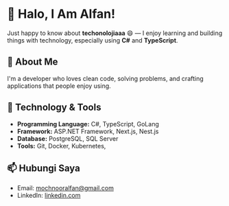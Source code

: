 # 👋 Halo, I Am Alfan!

Just happy to know about **techonolojiaaa** 😄 — I enjoy learning and building things with technology, especially using **C#** and **TypeScript**.

## 🚀 About Me
I'm a developer who loves clean code, solving problems, and crafting applications that people enjoy using.


## 🔧 Technology & Tools
- **Programming Language:** C#, TypeScript, GoLang
- **Framework:** ASP.NET Framework, Next.js, Nest.js
- **Database:** PostgreSQL, SQL Server
- **Tools:** Git, Docker, Kubernetes, 

<!--
## 📈 Statistik GitHub
![Statistik GitHub Alfan](https://github-readme-stats.vercel.app/api?username=alv4n96&show_icons=true&theme=radical)
-->

## 📫 Hubungi Saya
- Email: [mochnooralfan@gmail.com](mailto:mochnooralfan@gmail.com)
- LinkedIn: [linkedin.com](https://www.linkedin.com/in/moch-noor-alfan)
